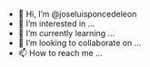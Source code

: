 - 👋 Hi, I’m @joseluisponcedeleon
- 👀 I’m interested in ...
- 🌱 I’m currently learning ...
- 💞️ I’m looking to collaborate on ...
- 📫 How to reach me ...

<!---
joseluisponcedeleon/joseluisponcedeleon is a ✨ special ✨ repository because its `README.md` (this file) appears on your GitHub profile.
You can click the Preview link to take a look at your changes.
--->
